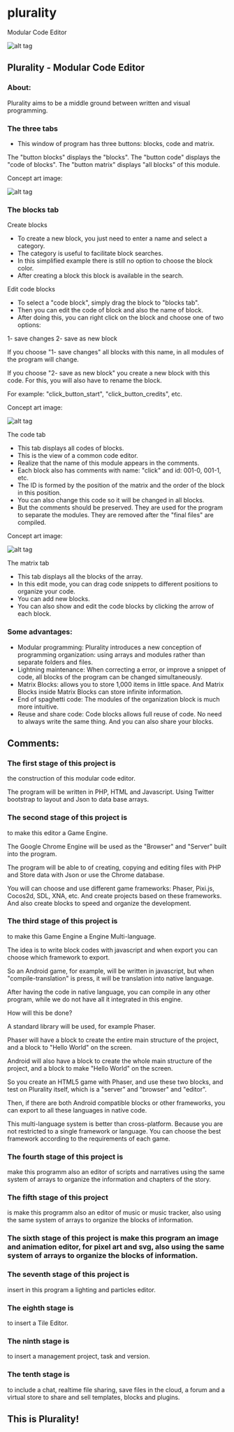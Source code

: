 # plurality

Modular Code Editor

![alt tag](http://i.imgur.com/s8GRW35.png)

## Plurality - Modular Code Editor

### About:

Plurality aims to be a middle ground between written and visual programming.


### The three tabs

- This window of program has three buttons: blocks, code and matrix.

The "button blocks" displays the "blocks".
The "button code" displays the "code of blocks".
The "button matrix" displays "all blocks" of this module.

Concept art image:


![alt tag](http://imgur.com/nTgrgAF.png)


### The blocks tab

Create blocks
- To create a new block, you just need to enter a name and select a category.
- The category is useful to facilitate block searches.
- In this simplified example there is still no option to choose the block color.
- After creating a block this block is available in the search.

Edit code blocks
- To select a "code block", simply drag the block to "blocks tab".
- Then you can edit the code of block and also the name of block.
- After doing this, you can right click on the block and choose one of two options:

1- save changes
2- save as new block

If you choose "1- save changes" all blocks with this name, in all modules of the program will change.

If you choose "2- save as new block" you create a new block with this code. For this, you will also have to rename the block.

For example: "click_button_start", "click_button_credits", etc.


Concept art image:


![alt tag](http://imgur.com/f5g7Nv0.png)


The code tab

- This tab displays all codes of blocks.
- This is the view of a common code editor.
- Realize that the name of this module appears in the comments.
- Each block also has comments with name: "click" and id: 001-0, 001-1, etc.
- The ID is formed by the position of the matrix and the order of the block in this position.
- You can also change this code so it will be changed in all blocks.
- But the comments should be preserved. They are used for the program to separate the modules. They are removed after the "final files" are compiled.


Concept art image:

![alt tag](http://imgur.com/IDYbdV3.png)


The matrix tab

- This tab displays all the blocks of the array.
- In this edit mode, you can drag code snippets to different positions to organize your code.
- You can add new blocks.
- You can also show and edit the code blocks by clicking the arrow of each block.


### Some advantages:

- Modular programming: Plurality introduces a new conception of programming organization: using arrays and modules rather than separate folders and files.
- Lightning maintenance: When correcting a error, or improve a snippet of code, all blocks of the program can be changed simultaneously.
- Matrix Blocks: allows you to store 1,000 items in little space. And Matrix Blocks inside Matrix Blocks can store infinite information.
- End of spaghetti code: The modules of the organization block is much more intuitive.
- Reuse and share code: Code blocks allows full reuse of code. No need to always write the same thing. And you can also share your blocks.



## Comments:

### The first stage of this project is 
the construction of this modular code editor.

The program will be written in PHP, HTML and Javascript. Using Twitter bootstrap to layout and Json to data base arrays.


### The second stage of this project is 
to make this editor a Game Engine.

The Google Chrome Engine will be used as the "Browser" and "Server" built into the program.

The program will be able to of creating, copying and editing files with PHP and Store data with Json or use the Chrome database.

You will can choose and use different game frameworks: Phaser, Pixi.js, Cocos2d, SDL, XNA, etc. And create projects based on these frameworks. And also create blocks to speed and organize the development.


### The third stage of this project is 
to make this Game Engine a Engine Multi-language.

The idea is to write block codes with javascript and when export you can choose which framework to export.

So an Android game, for example, will be written in javascript, but when "compile-translation" is press, it will be translation into native language.

After having the code in native language, you can compile in any other program, while we do not have all it integrated in this engine.

How will this be done?

A standard library will be used, for example Phaser.

Phaser will have a block to create the entire main structure of the project, and a block to "Hello World" on the screen.

Android will also have a block to create the whole main structure of the project, and a block to make "Hello World" on the screen.

So you create an HTML5 game with Phaser, and use these two blocks, and test on Plurality itself, which is a "server" and "browser" and "editor".

Then, if there are both Android compatible blocks or other frameworks, you can export to all these languages ​​in native code.

This multi-language system is better than cross-platform. Because you are not restricted to a single framework or language. You can choose the best framework according to the requirements of each game.

### The fourth stage of this project is 
make this programm also an editor of scripts and narratives using the same system of arrays to organize the information and chapters of the story.

### The fifth stage of this project 
is make this programm also an editor of music or music tracker, also using the same system of arrays to organize the blocks of information.

### The sixth stage of this project is make this program an image and animation editor, for pixel art and svg, also using the same system of arrays to organize the blocks of information.

### The seventh stage of this project is 
insert in this program a lighting and particles editor.

### The eighth stage is 
to insert a Tile Editor.

### The ninth stage is 
to insert a management project, task and version.

### The tenth stage is 
to include a chat, realtime file sharing, save files in the cloud, a forum and a virtual store to share and sell templates, blocks and plugins.


## This is Plurality!

